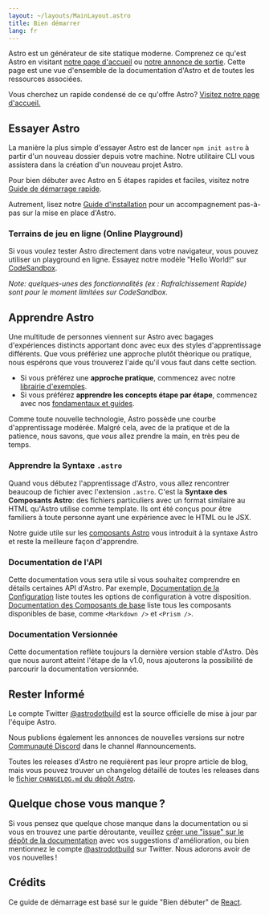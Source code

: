 ```yaml
---
layout: ~/layouts/MainLayout.astro
title: Bien démarrer
lang: fr
---
```


Astro est un générateur de site statique moderne. Comprenez ce qu'est Astro en visitant [notre page d'accueil](https://astro.build/) ou [notre annonce de sortie](https://astro.build/blog/introducing-astro). Cette page est une vue d'ensemble de la documentation d'Astro et de toutes les ressources associées.

Vous cherchez un rapide condensé de ce qu'offre Astro? [Visitez notre page d'accueil.](https://astro.build)

## Essayer Astro

La manière la plus simple d'essayer Astro est de lancer `npm init astro` à partir d'un nouveau dossier depuis votre machine. Notre utilitaire CLI vous assistera dans la création d'un nouveau projet Astro.

Pour bien débuter avec Astro en 5 étapes rapides et faciles, visitez notre [Guide de démarrage rapide](quick-start).

Autrement, lisez notre [Guide d'installation](/installation) pour un accompagnement pas-à-pas sur la mise en place d'Astro.

### Terrains de jeu en ligne (Online Playground)

Si vous voulez tester Astro directement dans votre navigateur, vous pouvez utiliser un playground en ligne. Essayez notre modèle "Hello World!" sur [CodeSandbox](https://codesandbox.io/s/astro-template-hugb3).

_Note: quelques-unes des fonctionnalités (ex : Rafraîchissement Rapide) sont pour le moment limitées sur CodeSandbox._

## Apprendre Astro

Une multitude de personnes viennent sur Astro avec bagages d'expériences distincts apportant donc avec eux des styles d'apprentissage différents. Que vous préfériez une approche plutôt théorique ou pratique, nous espérons que vous trouverez l'aide qu'il vous faut dans cette section.

- Si vous préférez une **approche pratique**, commencez avec notre [librairie d'exemples](https://github.com/snowpackjs/astro/tree/main/examples).
- Si vous préférez **apprendre les concepts étape par étape**, commencez avec nos [fondamentaux et guides](/core-concepts/project-structure).

Comme toute nouvelle technologie, Astro possède une courbe d'apprentissage modérée. Malgré cela, avec de la pratique et de la patience, nous savons, que _vous_ allez prendre la main, en très peu de temps.

### Apprendre la Syntaxe `.astro`

Quand vous débutez l'apprentissage d'Astro, vous allez rencontrer beaucoup de fichier avec l'extension `.astro`. C'est la **Syntaxe des Composants Astro**: des fichiers particuliers avec un format similaire au HTML qu'Astro utilise comme template. Ils ont été conçus pour être familiers à toute personne ayant une expérience avec le HTML ou le JSX.

Notre guide utile sur les [composants Astro](/core-concepts/astro-components) vous introduit à la syntaxe Astro et reste la meilleure façon d'apprendre.

### Documentation de l'API

Cette documentation vous sera utile si vous souhaitez comprendre en détails certaines API d'Astro. Par exemple, [Documentation de la Configuration](/reference/configuration-reference) liste toutes les options de configuration à votre disposition. [Documentation des Composants de base](/reference/builtin-components) liste tous les composants disponibles de base, comme `<Markdown />` et `<Prism />`.

### Documentation Versionnée

Cette documentation reflète toujours la dernière version stable d'Astro. Dès que nous auront atteint l'étape de la v1.0, nous ajouterons la possibilité de parcourir la documentation versionnée.

## Rester Informé

Le compte Twitter [@astrodotbuild](https://twitter.com/astrodotbuild) est la source officielle de mise à jour par l'équipe Astro.

Nous publions également les annonces de nouvelles versions sur notre [Communauté Discord](https://astro.build/chat) dans le channel #announcements.

Toutes les releases d'Astro ne requièrent pas leur propre article de blog, mais vous pouvez trouver un changelog détaillé de toutes les releases dans le [fichier `CHANGELOG.md` du dépôt Astro](https://github.com/snowpackjs/astro/blob/main/packages/astro/CHANGELOG.md).

## Quelque chose vous manque ?

Si vous pensez que quelque chose manque dans la documentation ou si vous en trouvez une partie déroutante, veuillez [créer une "issue" sur le dépôt de la documentation](https://github.com/snowpackjs/astro/issues/new/choose) avec vos suggestions d'amélioration, ou bien mentionnez le compte [@astrodotbuild](https://twitter.com/astrodotbuild) sur Twitter. Nous adorons avoir de vos nouvelles !

## Crédits

Ce guide de démarrage est basé sur le guide "Bien débuter" de [React](https://reactjs.org/).

